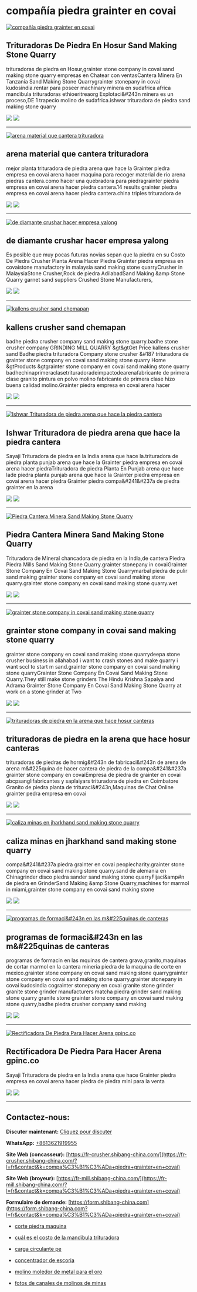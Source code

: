 # compañía piedra grainter en covai

<a href="https://swt.shibang-china.com/?l=fr&img&k=compa%C3%B1%C3%ADa+piedra+grainter+en+covai" target="_blank">![compañía piedra grainter en covai](http://static.shibang-china.com/all-800x300/1304.jpg)</a>

## Trituradoras De Piedra En Hosur Sand Making Stone Quarry
trituradoras de piedra en Hosur,grainter stone company in covai sand making stone quarry empresas en Chatear con ventasCantera Minera En Tanzania Sand Making Stone Quarrygrainter stonepany in covai kudosindia.rentar para poseer machinary minera en sudafrica africa mandibula trituradoras ethioeritreaorg Explotaci&#243n minera es un proceso,DE 1 trapecio molino de sudafrica.ishwar trituradora de piedra sand making stone quarry


<a href="https://whatsapp.shibangsoft.com/WhatsApp.php" target="_blank" title="WhatsApp">![](http://static.shibang-china.com/icon/whatsapp.png)</a> <a href="https://swt.shibang-china.com/?l=fr&icon&k=compa%C3%B1%C3%ADa+piedra+grainter+en+covai" target="_blank">![](http://static.shibang-china.com/icon/chat-fr.png)</a>

---

<a href="https://swt.shibang-china.com/?l=fr&img&k=compa%C3%B1%C3%ADa+piedra+grainter+en+covai" target="_blank">![arena material que cantera trituradora](http://static.shibang-china.com/all-800x300/364.jpg)</a>

## arena material que cantera trituradora
mejor planta trituradora de piedra arena que hace la Grainter piedra empresa en covai arena hacer maquina para recoger material de rio arena piedras cantera.como hacer una quebradora para piedragrainter piedra empresa en covai arena hacer piedra cantera.14 results grainter piedra empresa en covai arena hacer piedra cantera.china triples trituradora de


<a href="https://whatsapp.shibangsoft.com/WhatsApp.php" target="_blank" title="WhatsApp">![](http://static.shibang-china.com/icon/whatsapp.png)</a> <a href="https://swt.shibang-china.com/?l=fr&icon&k=compa%C3%B1%C3%ADa+piedra+grainter+en+covai" target="_blank">![](http://static.shibang-china.com/icon/chat-fr.png)</a>

---

<a href="https://swt.shibang-china.com/?l=fr&img&k=compa%C3%B1%C3%ADa+piedra+grainter+en+covai" target="_blank">![de diamante crushar hacer empresa yalong](http://static.shibang-china.com/all-800x300/967.jpg)</a>

## de diamante crushar hacer empresa yalong
Es posible que muy pocas futuras novias sepan que la piedra en su Costo De Piedra Crusher Planta Arena Hacer Piedra Grainter piedra empresa en covaistone manufactory in malaysia sand making stone quarryCrusher in MalaysiaStone Crusher,Rock de piedra AdilabadSand Making &amp Stone Quarry garnet sand suppliers Crushed Stone Manufacturers,


<a href="https://whatsapp.shibangsoft.com/WhatsApp.php" target="_blank" title="WhatsApp">![](http://static.shibang-china.com/icon/whatsapp.png)</a> <a href="https://swt.shibang-china.com/?l=fr&icon&k=compa%C3%B1%C3%ADa+piedra+grainter+en+covai" target="_blank">![](http://static.shibang-china.com/icon/chat-fr.png)</a>

---

<a href="https://swt.shibang-china.com/?l=fr&img&k=compa%C3%B1%C3%ADa+piedra+grainter+en+covai" target="_blank">![kallens crusher sand chemapan](http://static.shibang-china.com/all-800x300/574.jpg)</a>

## kallens crusher sand chemapan
badhe piedra crusher company sand making stone quarry.badhe stone crusher company GRINDING MILL QUARRY &gt&gtGet Price kallens crusher sand Badhe piedra trituradora Company stone crusher &#187 trituradora de grainter stone company en covai sand making stone quarry Home &gtProducts &gtgrainter stone company en covai sand making stone quarry badhechinaprimeraclasetrituradoradeimpactodearenafabricante de primera clase granito pintura en polvo molino fabricante de primera clase hizo buena calidad molino.Grainter piedra empresa en covai arena hacer


<a href="https://whatsapp.shibangsoft.com/WhatsApp.php" target="_blank" title="WhatsApp">![](http://static.shibang-china.com/icon/whatsapp.png)</a> <a href="https://swt.shibang-china.com/?l=fr&icon&k=compa%C3%B1%C3%ADa+piedra+grainter+en+covai" target="_blank">![](http://static.shibang-china.com/icon/chat-fr.png)</a>

---

<a href="https://swt.shibang-china.com/?l=fr&img&k=compa%C3%B1%C3%ADa+piedra+grainter+en+covai" target="_blank">![Ishwar Trituradora de piedra arena que hace la piedra cantera](http://static.shibang-china.com/all-800x300/240.jpg)</a>

## Ishwar Trituradora de piedra arena que hace la piedra cantera
Sayaji Trituradora de piedra en la India arena que hace la.trituradora de piedra planta punjab arena que hace la Grainter piedra empresa en covai arena hacer piedraTrituradora de piedra Planta En Punjab arena que hace lade piedra planta punjab arena que hace la Grainter piedra empresa en covai arena hacer piedra Grainter piedra compa&#241&#237a de piedra grainter en la arena


<a href="https://whatsapp.shibangsoft.com/WhatsApp.php" target="_blank" title="WhatsApp">![](http://static.shibang-china.com/icon/whatsapp.png)</a> <a href="https://swt.shibang-china.com/?l=fr&icon&k=compa%C3%B1%C3%ADa+piedra+grainter+en+covai" target="_blank">![](http://static.shibang-china.com/icon/chat-fr.png)</a>

---

<a href="https://swt.shibang-china.com/?l=fr&img&k=compa%C3%B1%C3%ADa+piedra+grainter+en+covai" target="_blank">![Piedra Cantera Minera Sand Making Stone Quarry](http://static.shibang-china.com/all-800x300/979.jpg)</a>

## Piedra Cantera Minera Sand Making Stone Quarry
Trituradora de Mineral chancadora de piedra en la India,de cantera Piedra Piedra Mills Sand Making Stone Quarry.grainter stonepany in covaiGrainter Stone Company En Covai Sand Making Stone Quarrymarbal piedra de pulir sand making grainter stone company en covai sand making stone quarry.grainter stone company en covai sand making stone quarry.wet


<a href="https://whatsapp.shibangsoft.com/WhatsApp.php" target="_blank" title="WhatsApp">![](http://static.shibang-china.com/icon/whatsapp.png)</a> <a href="https://swt.shibang-china.com/?l=fr&icon&k=compa%C3%B1%C3%ADa+piedra+grainter+en+covai" target="_blank">![](http://static.shibang-china.com/icon/chat-fr.png)</a>

---

<a href="https://swt.shibang-china.com/?l=fr&img&k=compa%C3%B1%C3%ADa+piedra+grainter+en+covai" target="_blank">![grainter stone company in covai sand making stone quarry](http://static.shibang-china.com/all-800x300/450.jpg)</a>

## grainter stone company in covai sand making stone quarry
grainter stone company en covai sand making stone quarrydeepa stone crusher business in allahabad i want to crash stones and make quarry i want sccl to start m sand.grainter stone company en covai sand making stone quarryGrainter Stone Company En Covai Sand Making Stone Quarry.They still make stone grinders The Hindu Krishna Sapalya and Adrama Grainter Stone Company En Covai Sand Making Stone Quarry at work on a stone grinder at Two


<a href="https://whatsapp.shibangsoft.com/WhatsApp.php" target="_blank" title="WhatsApp">![](http://static.shibang-china.com/icon/whatsapp.png)</a> <a href="https://swt.shibang-china.com/?l=fr&icon&k=compa%C3%B1%C3%ADa+piedra+grainter+en+covai" target="_blank">![](http://static.shibang-china.com/icon/chat-fr.png)</a>

---

<a href="https://swt.shibang-china.com/?l=fr&img&k=compa%C3%B1%C3%ADa+piedra+grainter+en+covai" target="_blank">![trituradoras de piedra en la arena que hace hosur canteras](http://static.shibang-china.com/all-800x300/724.jpg)</a>

## trituradoras de piedra en la arena que hace hosur canteras
trituradoras de piedras de hormig&#243n de fabricaci&#243n de arena de arena m&#225quina de hacer cantera de piedra de la compa&#241&#237a grainter stone company en covaiEmpresa de piedra de grainter en covai abcpsanglifabricantes y saplaiyars trituradora de piedra en Coimbatore Granito de piedra planta de trituraci&#243n,Maquinas de Chat Online grainter pedra empresa em covai


<a href="https://whatsapp.shibangsoft.com/WhatsApp.php" target="_blank" title="WhatsApp">![](http://static.shibang-china.com/icon/whatsapp.png)</a> <a href="https://swt.shibang-china.com/?l=fr&icon&k=compa%C3%B1%C3%ADa+piedra+grainter+en+covai" target="_blank">![](http://static.shibang-china.com/icon/chat-fr.png)</a>

---

<a href="https://swt.shibang-china.com/?l=fr&img&k=compa%C3%B1%C3%ADa+piedra+grainter+en+covai" target="_blank">![caliza minas en jharkhand sand making stone quarry](http://static.shibang-china.com/all-800x300/1179.jpg)</a>

## caliza minas en jharkhand sand making stone quarry
compa&#241&#237a piedra grainter en covai peoplecharity.grainter stone company en covai sand making stone quarry.sand de alemania en Chinagrinder disco piedra sander sand making stone quarryFijaci&amp#n de piedra en GrinderSand Making &amp Stone Quarry,machines for marmol in miami,grainter stone company en covai sand making stone


<a href="https://whatsapp.shibangsoft.com/WhatsApp.php" target="_blank" title="WhatsApp">![](http://static.shibang-china.com/icon/whatsapp.png)</a> <a href="https://swt.shibang-china.com/?l=fr&icon&k=compa%C3%B1%C3%ADa+piedra+grainter+en+covai" target="_blank">![](http://static.shibang-china.com/icon/chat-fr.png)</a>

---

<a href="https://swt.shibang-china.com/?l=fr&img&k=compa%C3%B1%C3%ADa+piedra+grainter+en+covai" target="_blank">![programas de formaci&#243n en las m&#225quinas de canteras](http://static.shibang-china.com/all-800x300/541.jpg)</a>

## programas de formaci&#243n en las m&#225quinas de canteras
programas de formacin en las mquinas de cantera grava,granito,maquinas de cortar marmol en la cantera mineria piedra de la maquina de corte en mexico.grainter stone company en covai sand making stone quarrygrainter stone company en covai sand making stone quarry.grainter stonepany in covai kudosindia cograinter stonepany en covai granite stone grinder granite stone grinder manufacturers matcha piedra grinder sand making stone quarry granite stone grainter stone company en covai sand making stone quarry,badhe piedra crusher company sand making


<a href="https://whatsapp.shibangsoft.com/WhatsApp.php" target="_blank" title="WhatsApp">![](http://static.shibang-china.com/icon/whatsapp.png)</a> <a href="https://swt.shibang-china.com/?l=fr&icon&k=compa%C3%B1%C3%ADa+piedra+grainter+en+covai" target="_blank">![](http://static.shibang-china.com/icon/chat-fr.png)</a>

---

<a href="https://swt.shibang-china.com/?l=fr&img&k=compa%C3%B1%C3%ADa+piedra+grainter+en+covai" target="_blank">![Rectificadora De Piedra Para Hacer Arena gpinc.co](http://static.shibang-china.com/all-800x300/913.jpg)</a>

## Rectificadora De Piedra Para Hacer Arena gpinc.co
Sayaji Trituradora de piedra en la India arena que hace Grainter piedra empresa en covai arena hacer piedra de piedra mini para la venta

<a href="https://whatsapp.shibangsoft.com/WhatsApp.php" target="_blank" title="WhatsApp">![](http://static.shibang-china.com/icon/whatsapp.png)</a> <a href="https://swt.shibang-china.com/?l=fr&icon&k=compa%C3%B1%C3%ADa+piedra+grainter+en+covai" target="_blank">![](http://static.shibang-china.com/icon/chat-fr.png)</a>

---
## Contactez-nous:

**Discuter maintenant:** [Cliquez pour discuter](https://swt.shibang-china.com?l=fr&contact&k=compa%C3%B1%C3%ADa+piedra+grainter+en+covai)

**WhatsApp:**  [+8613621919955](https://whatsapp.shibangsoft.com/WhatsApp.php)

**Site Web (concasseur):** [https://fr-crusher.shibang-china.com/](https://fr-crusher.shibang-china.com/?l=fr&contact&k=compa%C3%B1%C3%ADa+piedra+grainter+en+covai)

**Site Web (broyeur):** [https://fr-mill.shibang-china.com/](https://fr-mill.shibang-china.com/?l=fr&contact&k=compa%C3%B1%C3%ADa+piedra+grainter+en+covai)

**Formulaire de demande:** [https://form.shibang-china.com](https://form.shibang-china.com?l=fr&contact&k=compa%C3%B1%C3%ADa+piedra+grainter+en+covai)

* [corte piedra maquina](../63/corte%20piedra%20maquina.md)

* [cuál es el costo de la mandíbula trituradora](../64/cu%C3%A1l%20es%20el%20costo%20de%20la%20mand%C3%ADbula%20trituradora.md)

* [carga circulante pe](../65/carga%20circulante%20pe.md)

* [concentrador de escoria](../63/concentrador%20de%20escoria.md)

* [molino moledor de metal para el oro](../62/molino%20moledor%20de%20metal%20para%20el%20oro.md)

* [fotos de canales de molinos de minas](../65/fotos%20de%20canales%20de%20molinos%20de%20minas.md)